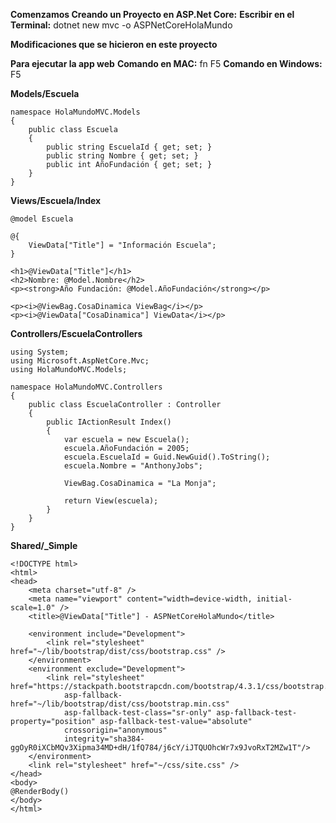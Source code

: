 **Comenzamos Creando un Proyecto en ASP.Net Core:**
**Escribir en el Terminal:** dotnet new mvc -o ASPNetCoreHolaMundo


**Modificaciones que se hicieron en este proyecto**


**Para ejecutar la app web** 
**Comando en MAC:** fn F5
**Comando en Windows:** F5

**Models/Escuela**

    namespace HolaMundoMVC.Models
    {
        public class Escuela
        {
            public string EscuelaId { get; set; }
            public string Nombre { get; set; }
            public int AñoFundación { get; set; }
        }
    }

**Views/Escuela/Index** 

    @model Escuela

    @{
        ViewData["Title"] = "Información Escuela";
    }

    <h1>@ViewData["Title"]</h1>
    <h2>Nombre: @Model.Nombre</h2>
    <p><strong>Año Fundación: @Model.AñoFundación</strong></p>

    <p><i>@ViewBag.CosaDinamica ViewBag</i></p>
    <p><i>@ViewData["CosaDinamica"] ViewData</i></p>

**Controllers/EscuelaControllers**

    using System;
    using Microsoft.AspNetCore.Mvc;
    using HolaMundoMVC.Models;

    namespace HolaMundoMVC.Controllers
    {
        public class EscuelaController : Controller
        {
            public IActionResult Index()
            {
                var escuela = new Escuela();
                escuela.AñoFundación = 2005;
                escuela.EscuelaId = Guid.NewGuid().ToString();
                escuela.Nombre = "AnthonyJobs";

                ViewBag.CosaDinamica = "La Monja";

                return View(escuela);
            }
        }
    }

**Shared/_Simple**

    <!DOCTYPE html>
    <html>
    <head>
        <meta charset="utf-8" />
        <meta name="viewport" content="width=device-width, initial-scale=1.0" />
        <title>@ViewData["Title"] - ASPNetCoreHolaMundo</title>

        <environment include="Development">
            <link rel="stylesheet" href="~/lib/bootstrap/dist/css/bootstrap.css" />
        </environment>
        <environment exclude="Development">
            <link rel="stylesheet" href="https://stackpath.bootstrapcdn.com/bootstrap/4.3.1/css/bootstrap.min.css"
                asp-fallback-href="~/lib/bootstrap/dist/css/bootstrap.min.css"
                asp-fallback-test-class="sr-only" asp-fallback-test-property="position" asp-fallback-test-value="absolute"
                crossorigin="anonymous"
                integrity="sha384-ggOyR0iXCbMQv3Xipma34MD+dH/1fQ784/j6cY/iJTQUOhcWr7x9JvoRxT2MZw1T"/>
        </environment>
        <link rel="stylesheet" href="~/css/site.css" />
    </head>
    <body>
    @RenderBody()
    </body>
    </html>
